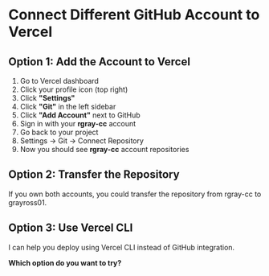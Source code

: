 # Connect Different GitHub Account to Vercel

## Option 1: Add the Account to Vercel

1. Go to Vercel dashboard
2. Click your profile icon (top right)
3. Click **"Settings"**
4. Click **"Git"** in the left sidebar
5. Click **"Add Account"** next to GitHub
6. Sign in with your **rgray-cc** account
7. Go back to your project
8. Settings → Git → Connect Repository
9. Now you should see **rgray-cc** account repositories

## Option 2: Transfer the Repository

If you own both accounts, you could transfer the repository from rgray-cc to grayross01.

## Option 3: Use Vercel CLI

I can help you deploy using Vercel CLI instead of GitHub integration.

**Which option do you want to try?**


